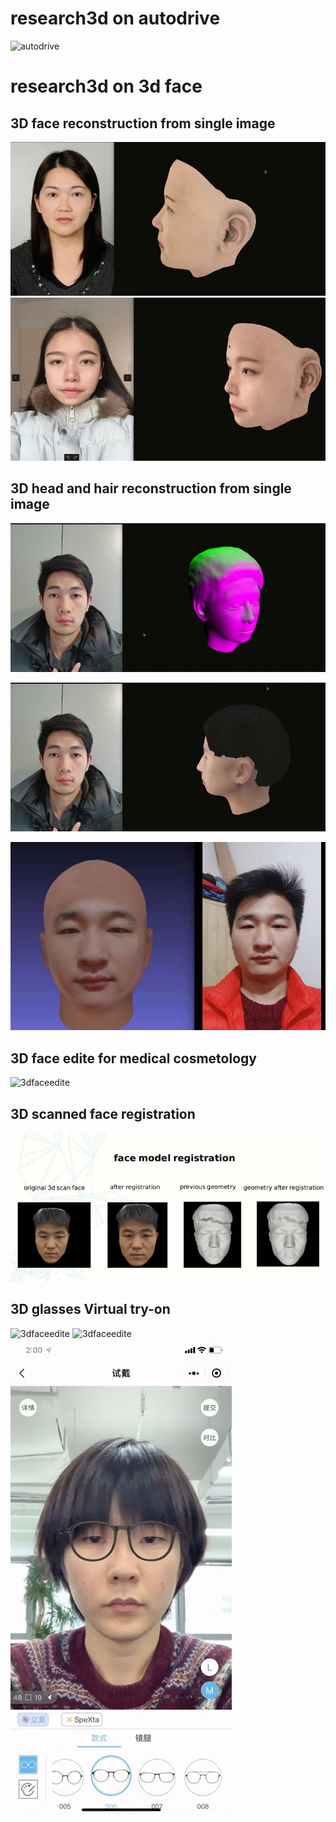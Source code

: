 # research3d on autodrive 

![autodrive](https://github.com/utc1205/research3d/blob/main/0.gif)


# research3d on 3d face 
3D face reconstruction from single image
---------------------------------------------
![3dfaceedite](https://github.com/utc1205/research3d/blob/main/generateFace3D.gif)
![3dfaceedite](https://github.com/utc1205/research3d/blob/main/generateFace3D2.gif)




3D head and hair reconstruction from single image
---------------------------------------------------
![3dfaceedite](https://github.com/utc1205/research3d/blob/main/head_hair_geometry.gif)

![3dfaceedite](https://github.com/utc1205/research3d/blob/main/head_hair.gif)

![3dfaceedite](https://github.com/utc1205/research3d/blob/main/2.jpg)

3D face edite for medical cosmetology
--------------------------------------

![3dfaceedite](https://github.com/utc1205/research3d/blob/main/demo_show.gif)


3D scanned face registration
-------------------------------
![3dfaceedite](https://github.com/utc1205/research3d/blob/main/face_registration.gif)


3D glasses Virtual try-on
----------------------------------------
![3dfaceedite](https://github.com/utc1205/research3d/blob/main/landmarkdetection.gif)
![3dfaceedite](https://github.com/utc1205/research3d/blob/main/glass_try_on.gif)
![3dfaceedite](https://github.com/utc1205/research3d/blob/main/glassestryon.gif)



